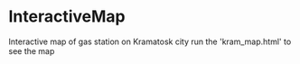 # InteractiveMap
Interactive map of gas station on Kramatosk city
run the 'kram_map.html' to see the map

